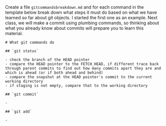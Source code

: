 Create a file `gitcommandsbreakdown.md` and for each command in the template below break down what steps it must do based on what we have learned so far about git objects.  I started the first one as an example. Next class, we will make a commit using plumbing commands, so thinking about what you already know about commits will prepare you to learn this material. 

```
# What git commands do

## `git status`

- check the branch of the HEAD pointer
- compare the HEAD pointer to the FETCH_HEAD, if different trace back through parent commits to find out how many commits apart they are and which is ahead (or if both ahead and behind)
- compare the snapshot at the HEAD pointer's commit to the current working directory
- if staging is not empty, compare that to the working directory

## `git commit`

- 

## `git add`

- 
```